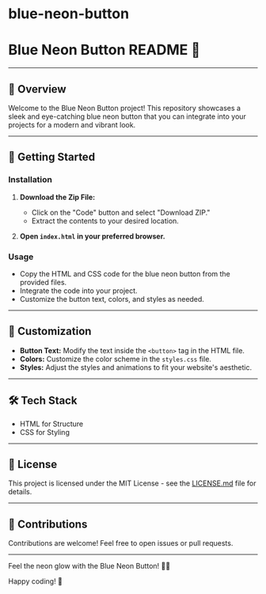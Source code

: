 # blue-neon-button

# Blue Neon Button README 🚀

---

## 🌟 Overview

Welcome to the Blue Neon Button project! This repository showcases a sleek and eye-catching blue neon button that you can integrate into your projects for a modern and vibrant look.

---

## 🚀 Getting Started

### Installation

1. **Download the Zip File:**
   - Click on the "Code" button and select "Download ZIP."
   - Extract the contents to your desired location.

2. **Open `index.html` in your preferred browser.**

### Usage

- Copy the HTML and CSS code for the blue neon button from the provided files.
- Integrate the code into your project.
- Customize the button text, colors, and styles as needed.

---

## 🎨 Customization

- **Button Text:** Modify the text inside the `<button>` tag in the HTML file.
- **Colors:** Customize the color scheme in the `styles.css` file.
- **Styles:** Adjust the styles and animations to fit your website's aesthetic.

---

## 🛠️ Tech Stack

- HTML for Structure
- CSS for Styling

---

## 📄 License

This project is licensed under the MIT License - see the [LICENSE.md](LICENSE.md) file for details.

---

## 🤝 Contributions

Contributions are welcome! Feel free to open issues or pull requests.

---

Feel the neon glow with the Blue Neon Button! 🚀💙

Happy coding! 🌟
